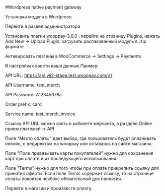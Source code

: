 #Wordpress native payment gateway

Установка модуля в Wordpress:

Перейти в раздел администратора

Установить плагин wooppay-3.0.0 : перейти на страницу Plugins, нажать Add New -> Upload Plugin, загрузить распакованный модуль в .zip формате

Активировать плагины в WooCommerce -> Settings -> Payments

В настройках  ввести ваши данные.Пример:

API URL: https://api.yii2-stage.test.wooppay.com/v1

API Username: test_merch

API Password: A12345678a

Order prefix: card

Service name: test_merch_invoice

Ссылку API URL можно взять в кабинете мерчанта, в разделе Online прием платежей -> API

Поле "Место оплаты" дает выбор, где пользователь будет оплачивать инвойс, с редиректом на wooppay или оставаясь на сайте магазина.

Поле "Поле привязывать карты покупателей" нужно для сохранения карт при оплате и их последующего использования.

Поле "Terms" нужно для того чтобы при оплате прикрепить ссылку для принятия оферты. Если поле Terms содержит ссылку, то на странице оплаты появится чекбокс обязательный для принятия.

Перейти в магазин и произвести оплату.


